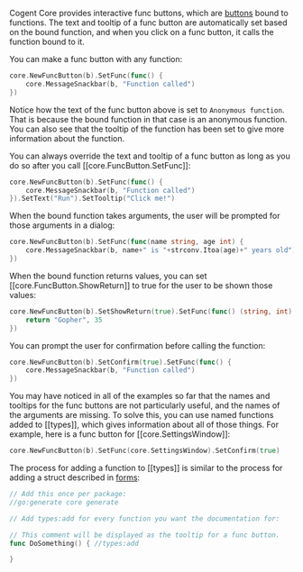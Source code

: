 Cogent Core provides interactive func buttons, which are [buttons](../basic/buttons) bound to functions. The text and tooltip of a func button are automatically set based on the bound function, and when you click on a func button, it calls the function bound to it.

You can make a func button with any function:

```Go
core.NewFuncButton(b).SetFunc(func() {
    core.MessageSnackbar(b, "Function called")
})
```

Notice how the text of the func button above is set to `Anonymous function`. That is because the bound function in that case is an anonymous function. You can also see that the tooltip of the function has been set to give more information about the function.

You can always override the text and tooltip of a func button as long as you do so after you call [[core.FuncButton.SetFunc]]:

```Go
core.NewFuncButton(b).SetFunc(func() {
    core.MessageSnackbar(b, "Function called")
}).SetText("Run").SetTooltip("Click me!")
```

When the bound function takes arguments, the user will be prompted for those arguments in a dialog:

```Go
core.NewFuncButton(b).SetFunc(func(name string, age int) {
    core.MessageSnackbar(b, name+" is "+strconv.Itoa(age)+" years old")
})
```

When the bound function returns values, you can set [[core.FuncButton.ShowReturn]] to true for the user to be shown those values:

```Go
core.NewFuncButton(b).SetShowReturn(true).SetFunc(func() (string, int) {
    return "Gopher", 35
})
```

You can prompt the user for confirmation before calling the function:

```Go
core.NewFuncButton(b).SetConfirm(true).SetFunc(func() {
    core.MessageSnackbar(b, "Function called")
})
```

You may have noticed in all of the examples so far that the names and tooltips for the func buttons are not particularly useful, and the names of the arguments are missing. To solve this, you can use named functions added to [[types]], which gives information about all of those things. For example, here is a func button for [[core.SettingsWindow]]:

```Go
core.NewFuncButton(b).SetFunc(core.SettingsWindow).SetConfirm(true)
```

The process for adding a function to [[types]] is similar to the process for adding a struct described in [forms](../collections/forms):

```go
// Add this once per package:
//go:generate core generate

// Add types:add for every function you want the documentation for:

// This comment will be displayed as the tooltip for a func button.
func DoSomething() { //types:add

}
```

